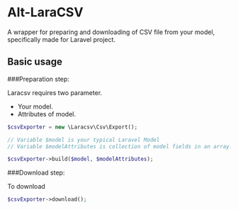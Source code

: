 # Alt-LaraCSV

A wrapper for preparing and downloading of CSV file from your model, specifically made for Laravel project.

## Basic usage

###Preparation step:

Laracsv requires two parameter.
* Your model.
* Attributes of model.

```php
$csvExporter = new \Laracsv\Csv\Export();

// Variable $model is your typical Laravel Model
// Variable $modelAttributes is collection of model fields in an array.

$csvExporter->build($model, $modelAttributes);
```

###Download step:

To download
```php
$csvExporter->download();
```
